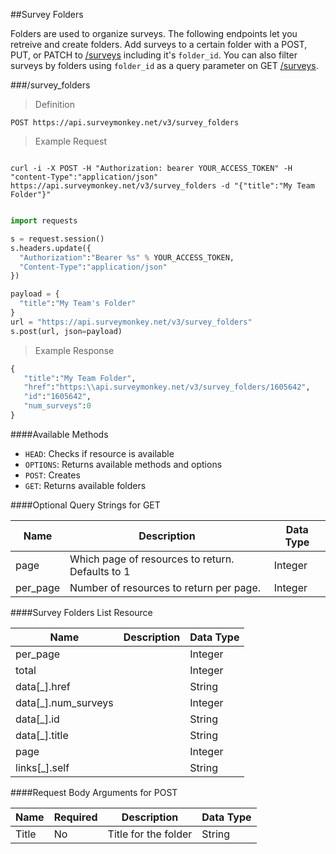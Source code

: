 ##Survey Folders

Folders are used to organize surveys. The following endpoints let you retreive and create folders. Add surveys to a certain folder with a POST, PUT, or PATCH to [/surveys](#surveys) including it's `folder_id`. You can also filter surveys by folders using `folder_id` as a query parameter on GET [/surveys](#surveys).

###/survey_folders

>Definition

```
POST https://api.surveymonkey.net/v3/survey_folders

```

>Example Request

```shell

curl -i -X POST -H "Authorization: bearer YOUR_ACCESS_TOKEN" -H "content-Type":"application/json" https://api.surveymonkey.net/v3/survey_folders -d "{"title":"My Team Folder"}"

```


```python

import requests

s = request.session()
s.headers.update({
  "Authorization":"Bearer %s" % YOUR_ACCESS_TOKEN,
  "Content-Type":"application/json"
})

payload = {
  "title":"My Team's Folder"
}
url = "https://api.surveymonkey.net/v3/survey_folders"
s.post(url, json=payload)
```

>Example Response

```python
{
   "title":"My Team Folder",
   "href":"https:\\api.surveymonkey.net/v3/survey_folders/1605642",
   "id":"1605642",
   "num_surveys":0
}
```

####Available Methods

 * `HEAD`: Checks if resource is available
 * `OPTIONS`: Returns available methods and options
 * `POST`: Creates
 * `GET`: Returns available folders


####Optional Query Strings for GET

Name | Description | Data Type
------ | ------- | -------
page | Which page of resources to return. Defaults to 1 | Integer
per_page | Number of resources to return per page. | Integer


####Survey Folders List Resource

Name | Description | Data Type
------ | ------- | -------
per_page||Integer
total||Integer
data[\_].href||String
data[\_].num_surveys||Integer
data[\_].id||String
data[\_].title||String
page||Integer
links[\_].self||String


####Request Body Arguments for POST

Name | Required |Description | Data Type
----- | ------ |------ | -----
Title | No | Title for the folder | String
